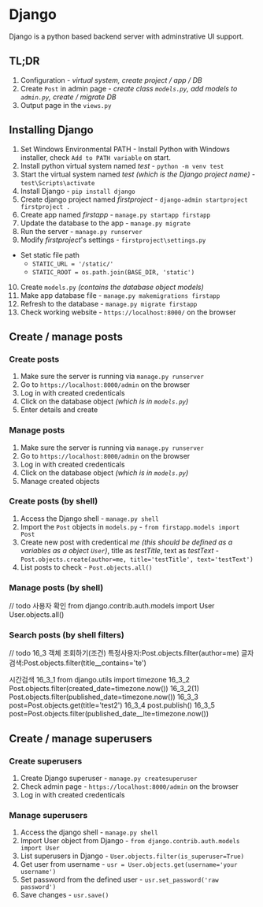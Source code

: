 # Django

Django is a python based backend server with adminstrative UI support.

## TL;DR

1. Configuration *- virtual system, create project / app / DB*
2. Create `Post` in admin page *- create class `models.py`, add models to `admin.py`, create / migrate DB*
3. Output page in the `views.py`

## Installing Django

1. Set Windows Environmental PATH - Install Python with Windows installer, check `Add to PATH variable` on start.
2. Install python virtual system named *test* - `python -m venv test`
3. Start the virtual system named *test (which is the Django project name)* - `test\Scripts\activate`
4. Install Django - `pip install django`
5. Create django project named *firstproject* - `django-admin startproject firstproject .`
6. Create app named *firstapp* - `manage.py startapp firstapp`
7. Update the database to the app - `manage.py migrate`
8. Run the server - `manage.py runserver`
9. Modify *firstproject*'s settings - `firstproject\settings.py`
  - Set static file path
    - `STATIC_URL = '/static/'`
    - `STATIC_ROOT = os.path.join(BASE_DIR, 'static')`
10. Create `models.py` *(contains the database object models)*
11. Make app database file - `manage.py makemigrations firstapp`
12. Refresh to the database - `manage.py migrate firstapp`
13. Check working website - `https://localhost:8000/` on the browser

## Create / manage posts

### Create posts
1. Make sure the server is running via `manage.py runserver`
2. Go to `https://localhost:8000/admin` on the browser
3. Log in with created credenticals
4. Click on the database object *(which is in `models.py`)*
5. Enter details and create

### Manage posts
1. Make sure the server is running via `manage.py runserver`
2. Go to `https://localhost:8000/admin` on the browser
3. Log in with created credenticals
4. Click on the database object *(which is in `models.py`)*
5. Manage created objects

### Create posts (by shell)
1. Access the Django shell - `manage.py shell`
2. Import the `Post` objects in `models.py` - `from firstapp.models import Post`
3. Create new post with credentical *me (this should be defined as a variables as a object `User`)*, title as *testTitle*, text as *testText* - `Post.objects.create(author=me, title='testTitle', text='testText')`
4. List posts to check - `Post.objects.all()`

### Manage posts (by shell)
// todo
사용자 확인
from django.contrib.auth.models import User
User.objects.all()

### Search posts (by shell filters)
// todo
16_3 객체 조회하기(조건)
특정사용자:Post.objects.filter(author=me)
글자검색:Post.objects.filter(title__contains='te')

시간검색
16_3_1 from django.utils import timezone
16_3_2 Post.objects.filter(created_date=timezone.now())
16_3_2(1) Post.objects.filter(published_date=timezone.now())
16_3_3 post=Post.objects.get(title='test2')
16_3_4 post.publish()
16_3_5 post=Post.objects.filter(published_date__lte=timezone.now())

## Create / manage superusers

### Create superusers
1. Create Django superuser - `manage.py createsuperuser`
2. Check admin page - `https://localhost:8000/admin` on the browser
3. Log in with created credenticals

### Manage superusers
1. Access the django shell - `manage.py shell`
2. Import User object from Django - `from django.contrib.auth.models import User`
3. List superusers in Django - `User.objects.filter(is_superuser=True)`
4. Get user from username - `usr = User.objects.get(username='your username')`
5. Set password from the defined user - `usr.set_password('raw password')`
6. Save changes - `usr.save()`
